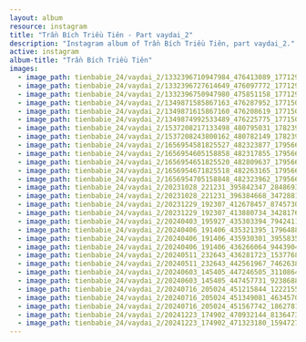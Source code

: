 ```yaml
---
layout: album
resource: instagram
title: "Trần Bích Triều Tiên - Part vaydai_2"
description: "Instagram album of Trần Bích Triều Tiên, part vaydai_2."
active: instagram
album-title: "Trần Bích Triều Tiên"
images:
  - image_path: tienbabie_24/vaydai_2/1332396710947984_476413089_1771293827058268_1162436947106436172_n.jpg
  - image_path: tienbabie_24/vaydai_2/1332396727614649_476097772_1771293927058258_169838151672647252_n.jpg
  - image_path: tienbabie_24/vaydai_2/1332396750947980_475851158_1771293950391589_7053707138630506249_n.jpg
  - image_path: tienbabie_24/vaydai_2/1349871585867163_476287952_1771503943703923_3216481593779549234_n.jpg
  - image_path: tienbabie_24/vaydai_2/1349871615867160_476208619_1771503967037254_614147492127364636_n.jpg
  - image_path: tienbabie_24/vaydai_2/1349874992533489_476225775_1771503973703920_3653249039634437318_n.jpg
  - image_path: tienbabie_24/vaydai_2/1537208217133498_480795031_1782399465947704_8585469302495924198_n.jpg
  - image_path: tienbabie_24/vaydai_2/1537208243800162_480782149_1782399832614334_1405308818761691917_n.jpg
  - image_path: tienbabie_24/vaydai_2/1656954581825527_482323877_1795666767954307_3466650734739299343_n.jpg
  - image_path: tienbabie_24/vaydai_2/1656954605158858_482317855_1795666894620961_7290370986225154656_n.jpg
  - image_path: tienbabie_24/vaydai_2/1656954651825520_482809637_1795666744620976_2797942681949767213_n.jpg
  - image_path: tienbabie_24/vaydai_2/1656954671825518_482263165_1795666927954291_1623517006279233848_n.jpg
  - image_path: tienbabie_24/vaydai_2/1656954705158848_482323962_1795667034620947_5903120694467007309_n.jpg
  - image_path: tienbabie_24/vaydai_2/20231028_221231_395842347_284869304518838_5193913856755283462_n.jpg
  - image_path: tienbabie_24/vaydai_2/20231028_221231_396384668_347288154344027_1521490119675039014_n.jpg
  - image_path: tienbabie_24/vaydai_2/20231229_192307_412678457_874573020834382_8271298614064302135_n.jpg
  - image_path: tienbabie_24/vaydai_2/20231229_192307_413880734_3428176984139002_519063883604145945_n.jpg
  - image_path: tienbabie_24/vaydai_2/20240403_195927_435303394_794241155911399_6268370307191327803_n.jpg
  - image_path: tienbabie_24/vaydai_2/20240406_191406_435321395_1796488377487368_1694506045939814563_n.jpg
  - image_path: tienbabie_24/vaydai_2/20240406_191406_435930301_395583563253487_1998636807351289470_n.jpg
  - image_path: tienbabie_24/vaydai_2/20240406_191406_436266064_944390477068143_1577276072447365310_n.jpg
  - image_path: tienbabie_24/vaydai_2/20240511_232643_436281723_1537768310499407_6392887150175242280_n.jpg
  - image_path: tienbabie_24/vaydai_2/20240511_232643_442561967_7462638663785246_5903977516432579524_n.jpg
  - image_path: tienbabie_24/vaydai_2/20240603_145405_447246505_311086402054015_3911591230148323487_n.jpg
  - image_path: tienbabie_24/vaydai_2/20240603_145405_447457731_923868899428148_1554445642396931081_n.jpg
  - image_path: tienbabie_24/vaydai_2/20240716_205024_451215844_1222155598944976_6736661088064735718_n.jpg
  - image_path: tienbabie_24/vaydai_2/20240716_205024_451349081_463457069755880_6204223174853857068_n.jpg
  - image_path: tienbabie_24/vaydai_2/20240716_205024_451567742_1862781320873807_4021204922710960167_n.jpg
  - image_path: tienbabie_24/vaydai_2/20241223_174902_470932144_8136473499788532_1957709768782768546_n.jpg
  - image_path: tienbabie_24/vaydai_2/20241223_174902_471323180_1594727431137512_2928790181844978671_n.jpg
---
```

